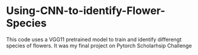 # Using-CNN-to-identify-Flower-Species
This code uses a VGG11 pretrained model to train and identify differengt species of flowers. It was my final project on Pytorch Scholarhsip Challenge
